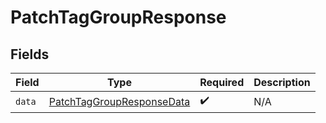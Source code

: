 # PatchTagGroupResponse


## Fields

| Field                                                                             | Type                                                                              | Required                                                                          | Description                                                                       |
| --------------------------------------------------------------------------------- | --------------------------------------------------------------------------------- | --------------------------------------------------------------------------------- | --------------------------------------------------------------------------------- |
| `data`                                                                            | [PatchTagGroupResponseData](../../models/components/PatchTagGroupResponseData.md) | :heavy_check_mark:                                                                | N/A                                                                               |